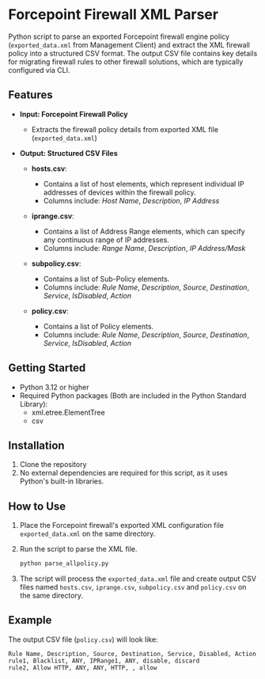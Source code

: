 # Forcepoint Firewall XML Parser

Python script to parse an exported Forcepoint firewall engine policy (`exported_data.xml` from Management Client) and extract the XML firewall policy into a structured CSV format. The output CSV file contains key details for migrating firewall rules to other firewall solutions, which are typically configured via CLI.

## Features

* **Input: Forcepoint Firewall Policy**
  * Extracts the firewall policy details from exported XML file (`exported_data.xml`)

* **Output: Structured CSV Files**
  * **hosts.csv**:
    * Contains a list of host elements, which represent individual IP addresses of devices within the firewall policy.
    * Columns include: *Host Name*, *Description*, *IP Address*

  * **iprange.csv**:
    * Contains a list of Address Range elements, which can specify any continuous range of IP addresses.
    * Columns include: *Range Name*, *Description*, *IP Address/Mask*

  * **subpolicy.csv**:
    * Contains a list of Sub-Policy elements.
    * Columns include: *Rule Name*, *Description*, *Source*, *Destination*, *Service*, *IsDisabled*, *Action*

  * **policy.csv**:
    * Contains a list of Policy elements.
    * Columns include: *Rule Name*, *Description*, *Source*, *Destination*, *Service*, *IsDisabled*, *Action*

## Getting Started

* Python 3.12 or higher
* Required Python packages (Both are included in the Python Standard Library):
  * xml.etree.ElementTree
  * csv

## Installation

1. Clone the repository
2. No external dependencies are required for this script, as it uses Python's built-in libraries.

## How to Use

1. Place the Forcepoint firewall's exported XML configuration file `exported_data.xml` on the same directory.

2. Run the script to parse the XML file.

   ```bash
   python parse_allpolicy.py
   ```

3. The script will process the `exported_data.xml` file and create output CSV files named `hosts.csv`, `iprange.csv`, `subpolicy.csv` and `policy.csv`  on the same directory.

## Example

The output CSV file (`policy.csv`) will look like:

```csv
Rule Name, Description, Source, Destination, Service, Disabled, Action
rule1, Blacklist, ANY, IPRange1, ANY, disable, discard
rule2, Allow HTTP, ANY, ANY, HTTP, , allow
```
